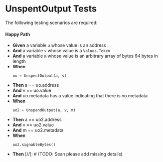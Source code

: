 # UnspentOutput Tests

The following testing scenarios are required:

#### Happy Path

* **Given** a variable `a` whose value is an address
* **And** a variable `v` whose value is a `Values.Token`
* **And** a variable `m` whose value is an arbitrary array of bytes 64 bytes in length
* **When** 
  ```
  uo ⇦ UnspentOutput(a, v)
  ```
* **Then** a == uo.address
* **And** v == uo.value
* **And** uo.metadata has a value indicating that there is no metadata
* **When**
  ```
  uo2 ⇦ UnspendOutput(a, v, m)
  ```
* **Then** a == uo2.address
* **And** v == uo2.value
* **And** m == uo2.metadata
* **When**
  ```
  uo2.signableBytes()
  ```
* **Then**
  [//]: # (TODO: Sean please add missing details)
